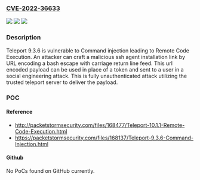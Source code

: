 ### [CVE-2022-36633](https://cve.mitre.org/cgi-bin/cvename.cgi?name=CVE-2022-36633)
![](https://img.shields.io/static/v1?label=Product&message=n%2Fa&color=blue)
![](https://img.shields.io/static/v1?label=Version&message=n%2Fa&color=blue)
![](https://img.shields.io/static/v1?label=Vulnerability&message=n%2Fa&color=brighgreen)

### Description

Teleport 9.3.6 is vulnerable to Command injection leading to Remote Code Execution. An attacker can craft a malicious ssh agent installation link by URL encoding a bash escape with carriage return line feed. This url encoded payload can be used in place of a token and sent to a user in a social engineering attack. This is fully unauthenticated attack utilizing the trusted teleport server to deliver the payload.

### POC

#### Reference
- http://packetstormsecurity.com/files/168477/Teleport-10.1.1-Remote-Code-Execution.html
- https://packetstormsecurity.com/files/168137/Teleport-9.3.6-Command-Injection.html

#### Github
No PoCs found on GitHub currently.

